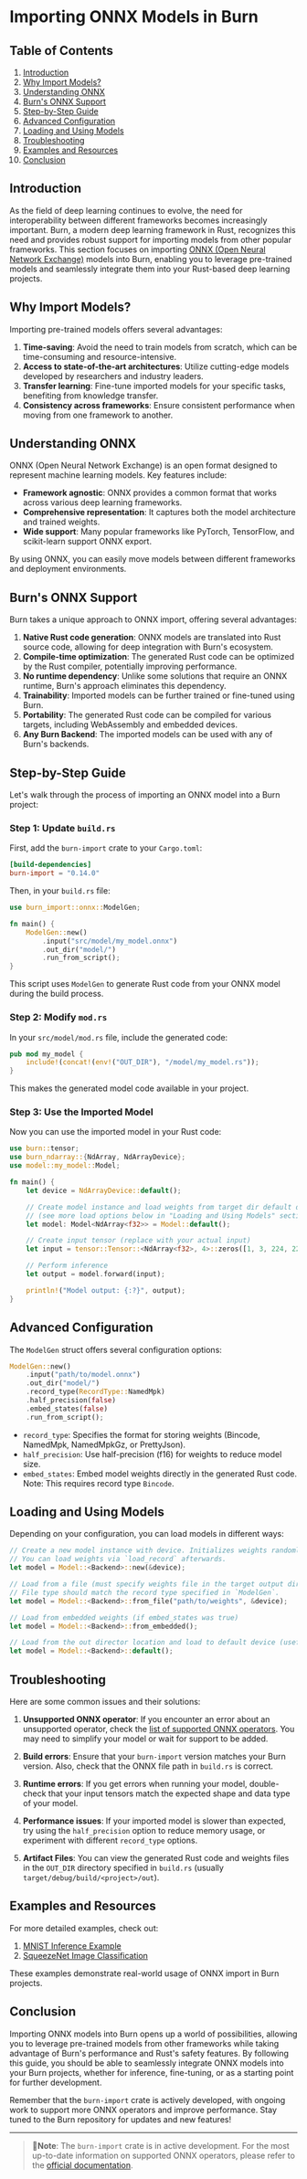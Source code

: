# Importing ONNX Models in Burn

## Table of Contents

1. [Introduction](#introduction)
2. [Why Import Models?](#why-import-models)
3. [Understanding ONNX](#understanding-onnx)
4. [Burn's ONNX Support](#burns-onnx-support)
5. [Step-by-Step Guide](#step-by-step-guide)
6. [Advanced Configuration](#advanced-configuration)
7. [Loading and Using Models](#loading-and-using-models)
8. [Troubleshooting](#troubleshooting)
9. [Examples and Resources](#examples-and-resources)
10. [Conclusion](#conclusion)

## Introduction

As the field of deep learning continues to evolve, the need for interoperability between different
frameworks becomes increasingly important. Burn, a modern deep learning framework in Rust,
recognizes this need and provides robust support for importing models from other popular frameworks.
This section focuses on importing
[ONNX (Open Neural Network Exchange)](https://onnx.ai/onnx/intro/index.html) models into Burn,
enabling you to leverage pre-trained models and seamlessly integrate them into your Rust-based deep
learning projects.

## Why Import Models?

Importing pre-trained models offers several advantages:

1. **Time-saving**: Avoid the need to train models from scratch, which can be time-consuming and
   resource-intensive.
2. **Access to state-of-the-art architectures**: Utilize cutting-edge models developed by
   researchers and industry leaders.
3. **Transfer learning**: Fine-tune imported models for your specific tasks, benefiting from
   knowledge transfer.
4. **Consistency across frameworks**: Ensure consistent performance when moving from one framework
   to another.

## Understanding ONNX

ONNX (Open Neural Network Exchange) is an open format designed to represent machine learning models.
Key features include:

- **Framework agnostic**: ONNX provides a common format that works across various deep learning
  frameworks.
- **Comprehensive representation**: It captures both the model architecture and trained weights.
- **Wide support**: Many popular frameworks like PyTorch, TensorFlow, and scikit-learn support ONNX
  export.

By using ONNX, you can easily move models between different frameworks and deployment environments.

## Burn's ONNX Support

Burn takes a unique approach to ONNX import, offering several advantages:

1. **Native Rust code generation**: ONNX models are translated into Rust source code, allowing for
   deep integration with Burn's ecosystem.
2. **Compile-time optimization**: The generated Rust code can be optimized by the Rust compiler,
   potentially improving performance.
3. **No runtime dependency**: Unlike some solutions that require an ONNX runtime, Burn's approach
   eliminates this dependency.
4. **Trainability**: Imported models can be further trained or fine-tuned using Burn.
5. **Portability**: The generated Rust code can be compiled for various targets, including
   WebAssembly and embedded devices.
6. **Any Burn Backend**: The imported models can be used with any of Burn's backends.

## Step-by-Step Guide

Let's walk through the process of importing an ONNX model into a Burn project:

### Step 1: Update `build.rs`

First, add the `burn-import` crate to your `Cargo.toml`:

```toml
[build-dependencies]
burn-import = "0.14.0"
```

Then, in your `build.rs` file:

```rust
use burn_import::onnx::ModelGen;

fn main() {
    ModelGen::new()
        .input("src/model/my_model.onnx")
        .out_dir("model/")
        .run_from_script();
}
```

This script uses `ModelGen` to generate Rust code from your ONNX model during the build process.

### Step 2: Modify `mod.rs`

In your `src/model/mod.rs` file, include the generated code:

```rust
pub mod my_model {
    include!(concat!(env!("OUT_DIR"), "/model/my_model.rs"));
}
```

This makes the generated model code available in your project.

### Step 3: Use the Imported Model

Now you can use the imported model in your Rust code:

```rust
use burn::tensor;
use burn_ndarray::{NdArray, NdArrayDevice};
use model::my_model::Model;

fn main() {
    let device = NdArrayDevice::default();

    // Create model instance and load weights from target dir default device.
    // (see more load options below in "Loading and Using Models" section)
    let model: Model<NdArray<f32>> = Model::default();

    // Create input tensor (replace with your actual input)
    let input = tensor::Tensor::<NdArray<f32>, 4>::zeros([1, 3, 224, 224], &device);

    // Perform inference
    let output = model.forward(input);

    println!("Model output: {:?}", output);
}
```

## Advanced Configuration

The `ModelGen` struct offers several configuration options:

```rust
ModelGen::new()
    .input("path/to/model.onnx")
    .out_dir("model/")
    .record_type(RecordType::NamedMpk)
    .half_precision(false)
    .embed_states(false)
    .run_from_script();
```

- `record_type`: Specifies the format for storing weights (Bincode, NamedMpk, NamedMpkGz, or
  PrettyJson).
- `half_precision`: Use half-precision (f16) for weights to reduce model size.
- `embed_states`: Embed model weights directly in the generated Rust code. Note: This requires
  record type `Bincode`.

## Loading and Using Models

Depending on your configuration, you can load models in different ways:

```rust
// Create a new model instance with device. Initializes weights randomly and lazily.
// You can load weights via `load_record` afterwards.
let model = Model::<Backend>::new(&device);

// Load from a file (must specify weights file in the target output directory or copy it from there).
// File type should match the record type specified in `ModelGen`.
let model = Model::<Backend>::from_file("path/to/weights", &device);

// Load from embedded weights (if embed_states was true)
let model = Model::<Backend>::from_embedded();

// Load from the out director location and load to default device (useful for testing)
let model = Model::<Backend>::default();
```

## Troubleshooting

Here are some common issues and their solutions:

1. **Unsupported ONNX operator**: If you encounter an error about an unsupported operator, check the
   [list of supported ONNX operators](https://github.com/tracel-ai/burn/blob/main/crates/burn-import/SUPPORTED-ONNX-OPS.md).
   You may need to simplify your model or wait for support to be added.

2. **Build errors**: Ensure that your `burn-import` version matches your Burn version. Also, check
   that the ONNX file path in `build.rs` is correct.

3. **Runtime errors**: If you get errors when running your model, double-check that your input
   tensors match the expected shape and data type of your model.

4. **Performance issues**: If your imported model is slower than expected, try using the
   `half_precision` option to reduce memory usage, or experiment with different `record_type`
   options.

5. **Artifact Files**: You can view the generated Rust code and weights files in the `OUT_DIR`
   directory specified in `build.rs` (usually `target/debug/build/<project>/out`).

## Examples and Resources

For more detailed examples, check out:

1. [MNIST Inference Example](https://github.com/tracel-ai/burn/tree/main/examples/onnx-inference)
2. [SqueezeNet Image Classification](https://github.com/tracel-ai/models/tree/main/squeezenet-burn)

These examples demonstrate real-world usage of ONNX import in Burn projects.

## Conclusion

Importing ONNX models into Burn opens up a world of possibilities, allowing you to leverage
pre-trained models from other frameworks while taking advantage of Burn's performance and Rust's
safety features. By following this guide, you should be able to seamlessly integrate ONNX models
into your Burn projects, whether for inference, fine-tuning, or as a starting point for further
development.

Remember that the `burn-import` crate is actively developed, with ongoing work to support more ONNX
operators and improve performance. Stay tuned to the Burn repository for updates and new features!

---

> 🚨**Note**: The `burn-import` crate is in active development. For the most up-to-date information
> on supported ONNX operators, please refer to the
> [official documentation](https://github.com/tracel-ai/burn/blob/main/crates/burn-import/SUPPORTED-ONNX-OPS.md).
